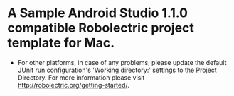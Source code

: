 # A Sample Android Studio 1.1.0 compatible Robolectric project template for Mac.
- For other platforms, in case of any problems; please update the default JUnit run configuration's 'Working directory:' settings to the Project Directory. For more information please visit http://robolectric.org/getting-started/.